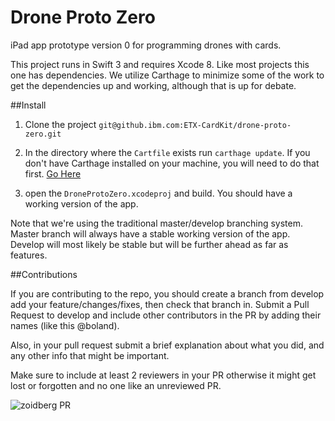 # Drone Proto Zero

iPad app prototype version 0 for programming drones  with cards.  

This project runs in Swift 3 and requires Xcode 8.  Like most projects this one has dependencies.  We utilize Carthage to minimize some of the work to get the dependencies up and working, although that is up for debate.

##Install

1. Clone the project `git@github.ibm.com:ETX-CardKit/drone-proto-zero.git`

2. In the directory where the `Cartfile` exists run `carthage update`.  If you don't have Carthage installed on your machine, you will need to do that first. [Go Here](https://github.com/Carthage/Carthage) 

3. open the `DroneProtoZero.xcodeproj` and build.  You should have a working version of the app.

Note that we're using the traditional master/develop branching system.  Master branch will always have a stable working version of the app.  Develop will most likely be stable but will be further ahead as far as features.

##Contributions

If you are contributing to the repo, you should create a branch from develop add your feature/changes/fixes, then check that branch in.  Submit a Pull Request to develop and include other contributors in the PR by adding their names (like this @boland).

Also, in your pull request submit a brief explanation about what you did, and any other info that might be important.

Make sure to include at least 2 reviewers in your PR otherwise it might get lost or forgotten and no one like an unreviewed PR.

![zoidberg PR](https://cdn.meme.am/cache/instances/folder483/54180483.jpg)

